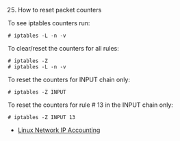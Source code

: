 25. How to reset packet counters

To see iptables counters run:
```
# iptables -L -n -v
```
To clear/reset the counters for all rules:
```
# iptables -Z
# iptables -L -n -v
```
To reset the counters for INPUT chain only:
```
# iptables -Z INPUT
```
To reset the counters for rule # 13 in the INPUT chain only:
```
# iptables -Z INPUT 13
```
 * [Linux Network IP Accounting](https://www.cyberciti.biz/faq/linux-configuring-ip-traffic-accounting/)
